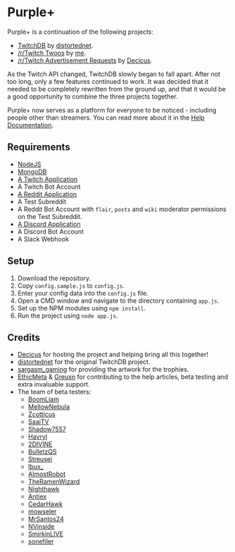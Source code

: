 # Purple+

Purple+ is a continuation of the following projects:

- [TwitchDB](https://github.com/distortednet/TwitchDB) by [distortednet](https://github.com/distortednet/).
- [/r/Twitch Twoos](https://github.com/Glyciant/SubredditPoints) by [me](https://github.com/Glyciant/).
- [/r/Twitch Advertisement Requests](https://github.com/Decicus/AdRequests) by [Decicus](https://github.com/Decicus).

As the Twitch API changed, TwitchDB slowly began to fall apart. After not too long, only a few features continued to work. It was decided that it needed to be completely rewritten from the ground up, and that it would be a good opportunity to combine the three projects together.

Purple+ now serves as a platform for everyone to be noticed - including people other than streamers. You can read more about it in the [Help Documentation](https://purple.plus/help).

## Requirements

- [NodeJS](https://nodejs.org/)
- [MongoDB](https://www.mongodb.com/)
- [A Twitch Application](https://dev.twitch.tv/dashboard/)
- A Twitch Bot Account
- [A Reddit Application](https://www.reddit.com/prefs/apps/)
- A Test Subreddit
- A Reddit Bot Account with `flair`, `posts` and `wiki` moderator permissions on the Test Subreddit.
- [A Discord Application](https://discordapp.com/developers/applications/me)
- A Discord Bot Account
- A Slack Webhook

## Setup

1. Download the repository.
2. Copy `config.sample.js` to `config.js`.
3. Enter your config data into the `config.js` file.
4. Open a CMD window and navigate to the directory containing `app.js`.
5. Set up the NPM modules using `npm install`.
6. Run the project using `node app.js`.

## Credits

- [Decicus](https://twitch.tv/Decicus) for hosting the project and helping bring all this together!
- [distortednet](https://twitch.tv/distortednet) for the original TwitchDB project.
- [sargasm\_gaming](https://twitch.tv/sargasm\_gaming) for providing the artwork for the trophies.
- [EthicMeta](https://twitch.tv/EthicMeta) & [Greuxn](https://twitch.tv/Greuxn) for contributing to the help articles, beta testing and extra invaluable support.
- The team of beta testers:
  - [BoomLiam](https://twitch.tv/BoomLiam)
  - [MellowNebula](https://twitch.tv/Mellow)
  - [Zcotticus](https://twitch.tv/Zcotticus)
  - [SaaiTV](https://twitch.tv/SaaiTV)
  - [Shadow7557](https://twitch.tv/Shadow7557)
  - [Havryl](https://twitch.tv/Havryl)
  - [2DIVINE](https://twitch.tv/oDIVINEWRAITHo)
  - [BulletzQS](https://twitch.tv/BulletzQS)
  - [Streusei](https://twitch.tv/Streusei)
  - [lbux\_](https://twitch.tv/lbux\_)
  - [AlmostRobot](https://twitch.tv/AlmostRobot)
  - [TheRamenWizard](https://twitch.tv/TheRamenWizard)
  - [Nighthawk](https://twitch.tv/Nighthawk)
  - [Antiex](https://twitch.tv/Antiex)
  - [CedarHawk](https://twitch.tv/CedarHawk)
  - [mowseler](https://twitch.tv/mowseler)
  - [MrSantos24](https://twitch.tv/MrSantos24)
  - [NVinside](https://twitch.tv/NVinside)
  - [SmirkinLIVE](https://twitch.tv/SmirkinLIVE)
  - [sonefiler](https://twitch.tv/sonefiler)
